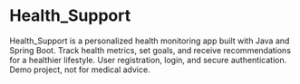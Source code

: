# Health_Support
Health_Support is a personalized health monitoring app built with Java and Spring Boot. Track health metrics, set goals, and receive recommendations for a healthier lifestyle. User registration, login, and secure authentication. Demo project, not for medical advice.
